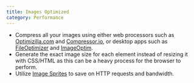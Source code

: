 ```yaml
---
title: Images Optimized
category: Performance
---
```

- Compress all your images using either web processors such as [Optimizilla.com](http://optimizilla.com/) and [Compressor.io](https://compressor.io/compress), or desktop apps such as [FileOptimizer](http://nikkhokkho.sourceforge.net/static.php?page=FileOptimizer) and [ImageOptim](https://imageoptim.com/mac).
- Generate the exact image size for each element instead of resizing it with CSS/HTML as this can be a heavy process for the browser to perform.
- Utilize [Image Sprites](https://developer.mozilla.org/en-US/docs/Web/CSS/CSS_Images/Implementing_image_sprites_in_CSS) to save on HTTP requests and bandwidth.
